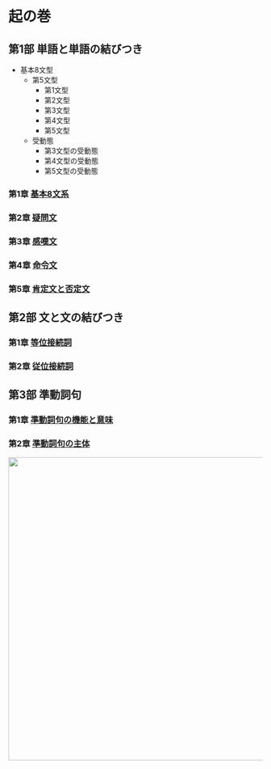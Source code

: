 # 起の巻
## 第1部 単語と単語の結びつき
- 基本8文型
  - 第5文型
    - 第1文型
    - 第2文型
    - 第3文型
    - 第4文型
    - 第5文型
  - 受動態
    - 第3文型の受動態
    - 第4文型の受動態
    - 第5文型の受動態

### 第1章 [基本8文系](01-chapter-1.md)
### 第2章 [疑問文](01-chapter-2.md)
### 第3章 [感嘆文](01-chapter3-.md)
### 第4章 [命令文](01-chapter-4.md)
### 第5章 [肯定文と否定文](01-chapter-5.md)

##  第2部 文と文の結びつき
### 第1章 [等位接続詞](02-chapter-1.md)
### 第2章 [従位接続詞](02-chapter-2.md)

## 第3部 準動詞句
### 第1章 [準動詞句の機能と意味](03-chapter-1.md)
### 第2章 [準動詞句の主体](03-chapter-2.md)

<img src="fig/起の巻まとめ.png" width="600"/>
